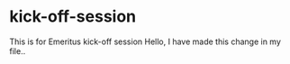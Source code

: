 # kick-off-session
This is for Emeritus kick-off session
Hello, I have made this change in my file..